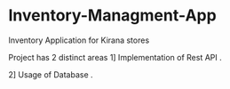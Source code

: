 # Inventory-Managment-App
Inventory Application for Kirana stores

Project has 2 distinct areas
1] Implementation of Rest API .
 
2] Usage of Database .
